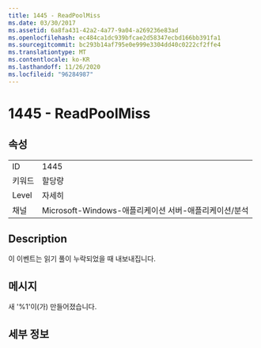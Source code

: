 ```yaml
---
title: 1445 - ReadPoolMiss
ms.date: 03/30/2017
ms.assetid: 6a8fa431-42a2-4a77-9a04-a269236e83ad
ms.openlocfilehash: ec484ca1dc939bfcae2d58347ecbd166bb391fa1
ms.sourcegitcommit: bc293b14af795e0e999e3304dd40c0222cf2ffe4
ms.translationtype: MT
ms.contentlocale: ko-KR
ms.lasthandoff: 11/26/2020
ms.locfileid: "96284987"
---
```

# <a name="1445---readpoolmiss"></a>1445 - ReadPoolMiss

## <a name="properties"></a>속성  
  
|||  
|-|-|  
|ID|1445|  
|키워드|할당량|  
|Level|자세히|  
|채널|Microsoft-Windows-애플리케이션 서버-애플리케이션/분석|  
  
## <a name="description"></a>Description  

 이 이벤트는 읽기 풀이 누락되었을 때 내보내집니다.  
  
## <a name="message"></a>메시지  

 새 '%1'이(가) 만들어졌습니다.  
  
## <a name="details"></a>세부 정보
